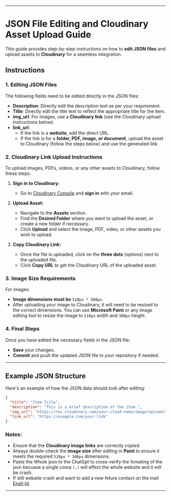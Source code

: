 
---

# JSON File Editing and Cloudinary Asset Upload Guide

This guide provides step-by-step instructions on how to **edit JSON files** and upload assets to **Cloudinary** for a seamless integration.

## Instructions

### 1. **Editing JSON Files**

The following fields need to be edited directly in the JSON files:

- **Description**: Directly edit the description text as per your requirement.
- **Title**: Directly edit the title text to reflect the appropriate title for the item.
- **img_url**: For images, use a **Cloudinary link** (see the Cloudinary upload instructions below).
- **link_url**: 
  - If the link is a **website**, add the direct URL.
  - If the link is for a **folder, PDF, image, or document**, upload the asset to Cloudinary (follow the steps below) and use the generated link.

### 2. **Cloudinary Link Upload Instructions**

To upload images, PDFs, videos, or any other assets to Cloudinary, follow these steps:

1. **Sign in to Cloudinary:**
   - Go to [Cloudinary Console](https://cloudinary.com/) and **sign in** with your email.

2. **Upload Asset:**
   - Navigate to the **Assets** section.
   - Find the **Desired Folder** where you want to upload the asset, or create a new folder if necessary.
   - Click **Upload** and select the image, PDF, video, or other assets you wish to upload.

3. **Copy Cloudinary Link:**
   - Once the file is uploaded, click on the **three dots** (options) next to the uploaded file.
   - Click **Copy URL** to get the Cloudinary URL of the uploaded asset.

### 3. **Image Size Requirements**

For images:
- **Image dimensions must be** `518px * 380px`.
- After uploading your image to Cloudinary, it will need to be resized to the correct dimensions. You can use **Microsoft Paint** or any image editing tool to resize the image to `518px` width and `380px` height.

### 4. **Final Steps**

Once you have edited the necessary fields in the JSON file:
- **Save** your changes.
- **Commit** and push the updated JSON file to your repository if needed.

---

## Example JSON Structure

Here's an example of how the JSON data should look after editing:

```json
{
  "title": "Item Title",
  "description": "This is a brief description of the item.",
  "img_url": "https://res.cloudinary.com/your-cloud-name/image/upload/v1610395950/example_image.jpg",
  "link_url": "https://example.com/your-link"
}
```

### Notes:
- Ensure that the **Cloudinary image links** are correctly copied.
- Always double-check the **image size** after editing in **Paint** to ensure it meets the required `518px * 380px` dimensions.
- Paste the Whole json to the ChatGpt to cross-verify the fomating of the json becuase a single coma `(,)` will effect the whole website and it will be crash.
- If still website crash and want to add a new feture contact on the mail [Enail-Id](mailto:rathoreatri@gmail.com). 

---
